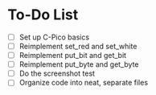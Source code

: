 # To-Do List

- [ ] Set up C-Pico basics
- [ ] Reimplement set_red and set_white
- [ ] Reimplement put_bit and get_bit
- [ ] Reimplement put_byte and get_byte
- [ ] Do the screenshot test
- [ ] Organize code into neat, separate files
